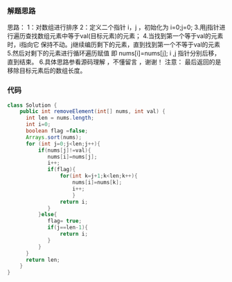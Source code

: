 ### 解题思路
思路： 1：对数组进行排序
       2：定义二个指针 i，j  ，初始化为 i=0;j=0;
       3.用j指针进行遍历查找数组元素中等于val(目标元素)的元素；
       4.当找到第一个等于val的元素时，i指向它 保持不动。j继续编历剩下的元素，直到找到第一个不等于val的元素
       5.然后对剩下的元素进行循环遍历赋值  即 nums[i]=nums[j]; i ,j 指针分别后移，直到结束。
       6.具体思路参看源码理解 ，不懂留言 ，谢谢！
注意： 最后返回的是移除目标元素后的数组长度。


### 代码

```java
class Solution {
    public int removeElement(int[] nums, int val) {
      int len = nums.length;
      int i=0;
      boolean flag =false;
      Arrays.sort(nums);
      for (int j=0;j<len;j++){
          if(nums[j]!=val){
             nums[i]=nums[j];
             i++;
             if(flag){
                 for(int k=j+1;k<len;k++){
                     nums[i]=nums[k];
                     i++;
                     }
                 return i;
             }
          }else{
             flag= true; 
             if(j==len-1){
                 return i;
             }
          }
      }
      return len;
    }
}
```